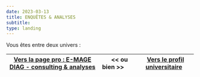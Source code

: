 ```yaml
---
date: 2023-03-13
title: ENQUÊTES & ANALYSES
subtitle: 
type: landing
---
```

Vous êtes entre deux univers :
 
| [<i class="fa fa-user-secret fa-1x"></i> Vers la page pro : E-MAGE DIAG - consulting & analyses](../)	|     << ou bien >>     |   [<i class="fa fa-ugraduation-cap fa-1x"></i> Vers le profil universitaire](../academic_resume/description_clement/) 	|
|--------------------------------------------------------------------------------------------------------	|---------------	|--------------------------------------------------------------------------	|